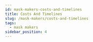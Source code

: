 ```yaml
---
id: mask-makers-costs-and-timelines
title: Costs And Timelines
slug: /mask-makers/costs-and-timelines
tags:
  - mask makers
sidebar_position: 4
---
```

